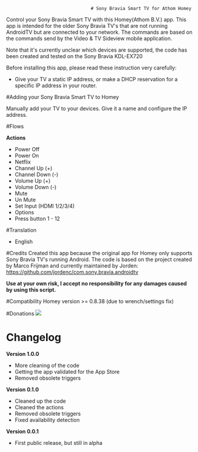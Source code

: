 									# Sony Bravia Smart TV for Athom Homey

Control your Sony Bravia Smart TV with this Homey(Athom B.V.) app.
This app is intended for the older Sony Bravia TV's that are not running AndroidTV but are connected to your network.
The commands are based on the commands send by the Video & TV Sideview mobile application.

Note that it's currently unclear which devices are supported, the code has been created and tested on the Sony Bravia KDL-EX720

Before installing this app, please read these instruction very carefully:
- Give your TV a static IP address, or make a DHCP reservation for a specific IP address in your router.

#Adding your Sony Bravia Smart TV to Homey

Manually add your TV to your devices. Give it a name and configure the IP address.

#Flows

**Actions**
- Power Off
- Power On
- Netflix
- Channel Up (+)
- Channel Down (-)
- Volume Up (+)
- Volume Down (-)
- Mute
- Un Mute
- Set Input (HDMI 1/2/3/4)
- Options
- Press button 1 - 12

#Translation
- English

#Credits
Created this app because the original app for Homey only supports Sony Bravia TV's running Android.
The code is based on the project created by Marco Frijman and currently maintained by Jorden:
https://github.com/jordenc/com.sony.bravia.androidtv

**Use at your own risk, I accept no responsibility for any damages caused by using this script.**

#Compatibility
Homey version >= 0.8.38 (due to wrench/settings fix)

#Donations
[![](https://www.paypalobjects.com/en_US/i/btn/btn_donateCC_LG.gif)](https://www.paypal.com/cgi-bin/webscr?cmd=_s-xclick&hosted_button_id=SGUF7AJYAF83C)

# Changelog

**Version 1.0.0**
- More cleaning of the code
- Getting the app validated for the App Store
- Removed obsolete triggers

**Version 0.1.0**
- Cleaned up the code
- Cleaned the actions
- Removed obsolete triggers
- Fixed availability detection

**Version 0.0.1**
- First public release, but still in alpha
